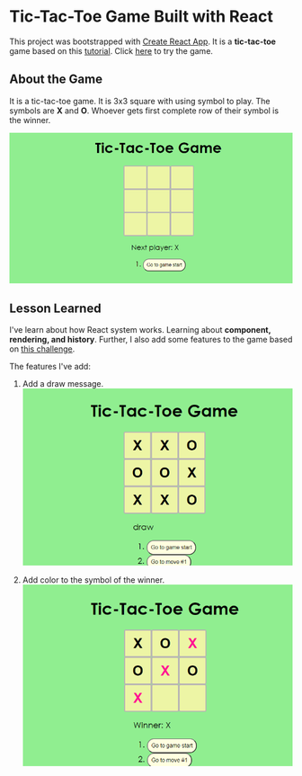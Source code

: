 # Tic-Tac-Toe Game Built with React

This project was bootstrapped with [Create React App](https://github.com/facebook/create-react-app). It is a **tic-tac-toe** game based on this [tutorial](https://reactjs.org/tutorial/tutorial.html). Click [here](https://tash2020.github.io/tic-tac-toe/) to try the game.
## About the Game

It is a tic-tac-toe game. It is 3x3 square with using symbol to play. The symbols are **X** and **O**. Whoever gets first complete row of their symbol is the winner. 

![Tic-Tac-Toe Game](public/Tic-tac-toe%20dekstop.png)
## Lesson Learned 

I've learn about how React system works. Learning about **component, rendering, and history**. Further, I also add some features to the game based on [this challenge](https://reactjs.org/tutorial/tutorial.html#wrapping-up).

The features I've add:
1. Add a draw message. 
   ![Tic-tac-toe draw message](public/Tic-tac-toe%20draw.png)

2. Add color to the symbol of the winner.
   ![Tic-tac-toe winner](public/Tic-tac-toe%20Winner.png) 


   


